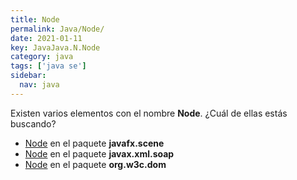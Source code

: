```yaml
---
title: Node
permalink: Java/Node/
date: 2021-01-11
key: JavaJava.N.Node
category: java
tags: ['java se']
sidebar: 
  nav: java
---
```


Existen varios elementos con el nombre **Node**. ¿Cuál de ellas estás buscando?
<ul>
<li><a href="/Java/Node-javafx-scene/">Node</a> en el paquete <strong>javafx.scene</strong></li>
<li><a href="/Java/Node-javax-xml-soap/">Node</a> en el paquete <strong>javax.xml.soap</strong></li>
<li><a href="/Java/Node-org-w3c-dom/">Node</a> en el paquete <strong>org.w3c.dom</strong></li>
<ul>
